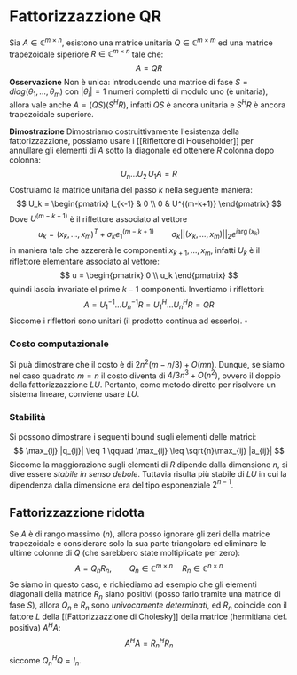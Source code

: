 # Fattorizzazzione QR

Sia $A \in \mathbb{C}^{m\times n}$, esistono una matrice unitaria $Q \in \mathbb{C}^{m\times m}$ ed una matrice trapezoidale siperiore $R \in \mathbb{C}^{m\times n}$ tale che:
$$
A = QR
$$
**Osservazione** Non è unica: introducendo una matrice di fase $S = diag(\theta_1,\dots,\theta_m)$ con $|\theta_i| = 1$ numeri completti di modulo uno (è unitaria), allora vale anche $A = (QS)(S^HR)$, infatti $QS$ è ancora unitaria e $S^HR$ è ancora trapezoidale superiore.  

**Dimostrazione** Dimostriamo costruittivamente l'esistenza della fattorizzazzione, possiamo usare i [[Riflettore di Householder]] per annullare gli elementi di $A$ sotto la diagonale ed ottenere $R$ colonna dopo colonna:
$$
U_n\dots U_2\,U_1 A = R
$$
Costruiamo la matrice unitaria del passo $k$ nella seguente maniera:
$$
U_k = 
\begin{pmatrix}
I_{k-1} & 0 \\
0 & U^{(m-k+1)}
\end{pmatrix}
$$
Dove $U^{(m-k+1)}$ è il riflettore associato al vettore
$$
u_k = (x_k,\dots,x_m)^T + \sigma_k e_1^{(m-k+1)}\qquad \sigma_k ||(x_k,\dots,x_m)||_2 e^{i\arg(x_k)}
$$
in maniera tale che azzererà le componenti $x_{k+1},\dots,x_m$, infatti $U_k$ è il riflettore elementare associato al vettore:
$$
u = \begin{pmatrix}
0 \\
u_k
\end{pmatrix}
$$
quindi lascia invariate el prime $k-1$ componenti.
Invertiamo i riflettori:
$$
A = U_1^{-1}\dots U_n^{-1}R = U_1^{H}\dots U_n^{H}R = QR
$$
Siccome i riflettori sono unitari (il prodotto continua ad esserlo). $\square$


### Costo computazionale
Si puà dimostrare che il costo è di $2n^2(m-n/3) + O(mn)$. Dunque, se siamo nel caso quadrato $m=n$ il costo diventa di $4/3n^3 + O(n^2)$, ovvero il doppio della fattorizzazzione $LU$. 
Pertanto, come metodo diretto per risolvere un sistema lineare, conviene usare $LU$.

### Stabilità

Si possono dimostrare i seguenti bound sugli elementi delle matrici:
$$
\max_{ij} |q_{ij}| \leq 1 \qquad \max_{ij} \leq \sqrt{n}\max_{ij} |a_{ij}|
$$
Siccome la maggiorazione sugli elementi di $R$ dipende dalla dimensione $n$, si dive essere _stabile in senso debole_. Tuttavia risulta più stabile di $LU$ in cui la dipendenza dalla dimensione era del tipo esponenziale $2^{n-1}$.

## Fattorizzazzione ridotta

Se $A$ è di rango massimo ($n$), allora posso ignorare gli zeri della matrice trapezoidale e considerare solo la sua parte triangolare ed eliminare le ultime colonne di $Q$ (che sarebbero state moltiplicate per zero):
$$
A = Q_nR_n, \qquad Q_n \in \mathbb{C}^{m\times n}\quad R_n \in \mathbb{C}^{n\times n}
$$
Se siamo in questo caso, e richiediamo ad esempio che gli elementi diagonali della matrice $R_n$ siano positivi (posso farlo tramite una matrice di fase $S$), allora $Q_n$ e $R_n$ sono _univocamente determinati_, ed $R_n$ coincide con il fattore $L$ della [[Fattorizzazzione di Cholesky]] della matrice (hermitiana def. positiva) $A^HA$:
$$
A^HA = R_n^HR_n
$$
siccome $Q_n^HQ = I_n$.

